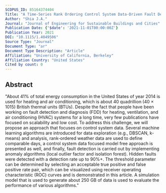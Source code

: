 ```yaml
---
SCOPUS_ID: 85164374404
Title: "A Time-Series Rank Ordering Control System Data-Driven Fault Detection Approach for HVAC Systems in Buildings"
Author: "Shia J.A."
Journal: "Journal of Engineering for Sustainable Buildings and Cities"
Publication Date: {'$date': '2021-11-01T00:00:00Z'}
Publication Year: 2021
DOI: "10.1115/1.4049506"
Source Type: "Journal"
Document Type: "ar"
Document Type Description: "Article"
Affiliation: "University of California, Berkeley"
Affiliation Country: "United States"
Cited by count: 0
---
```


## Abstract
"About 41% of total energy consumption in the United States of year 2014 is used for heating and air conditioning, which is about 40 quadrillion (40 × 1015) British thermal units (BTUs). Despite the fact that people have been working on fault detection and diagnosis (FDD) for heating, ventilation, and air conditioning (HVAC) systems for a long time, very few publications have focused on scalability and low cost. To address this challenge, we will propose an approach that focuses on control system data. Several machine learning algorithms are introduced for data exploration (e.g., DBSCAN, k-means) and analysis, rank-ordered weather data are used to define comparable days, a control system data focused model free approach is presented as well, and finally, fault detection is carried out by implementing anomaly algorithms (local outlier factor and isolation forest). Hidden faults were detected with a detection rate up to 90%+. The threshold parameter can be determined by selecting an acceptable true positive and false positive rate pair, which can be visualized using receiver operating characteristic (ROC) curves and is demonstrated in this article. A simulation model that is used to generate about 250 GB of data is used to evaluate the performance of various algorithms."
